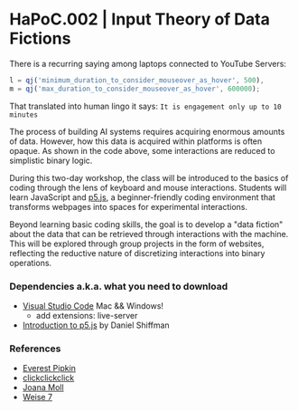 # HaPoC.002 | Input Theory of Data Fictions

There is a recurring saying among laptops connected to YouTube Servers:

```javascript
l = qj('minimum_duration_to_consider_mouseover_as_hover', 500),
m = qj('max_duration_to_consider_mouseover_as_hover', 600000);
```

That translated into human lingo it says: `It is engagement only up to 10 minutes`

The process of building AI systems requires acquiring enormous amounts of data. However, how this data is acquired within platforms is often opaque. As shown in the code above, some interactions are reduced to simplistic binary logic.

During this two-day workshop, the class will be introduced to the basics of coding through the lens of keyboard and mouse interactions. Students will learn JavaScript and [p5.js](https://p5js.org/), a beginner-friendly coding environment that transforms webpages into spaces for experimental interactions.

Beyond learning basic coding skills, the goal is to develop a "data fiction" about the data that can be retrieved through interactions with the machine. This will be explored through group projects in the form of websites, reflecting the reductive nature of discretizing interactions into binary operations.


### Dependencies a.k.a. what you need to download

* [Visual Studio Code](https://code.visualstudio.com/) Mac && Windows!
  * add extensions: live-server
* [Introduction to p5.js](https://www.youtube.com/watch?v=8j0UDiN7my4&list=PLRqwX-V7Uu6Zy51Q-x9tMWIv9cueOFTFA) by Daniel Shiffman


### References

* [Everest Pipkin](http://everest-pipkin.com/)
* [clickclickclick](https://clickclickclick.click)
* [Joana Moll](http://www.janavirgin.com/)
* [Weise 7](https://weise7.org/)



